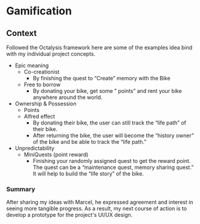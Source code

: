 # Gamification

## Context

Followed the Octalysis framework here are some of the examples idea bind with my individual project concepts.

- Epic meaning
  - Co-creationist
    - By finishing the quest to “Create” memory with the Bike
  - Free to borrow
    - By donating your bike, get some ” points” and rent your bike anywhere around the world.
- Ownership & Possession
  - Points
  - Alfred effect
    - By donating their bike, the user can still track the “life path” of their bike.
    - After returning the bike, the user will become the “history owner” of the bike and be able to track the “life path.”
- Unpredictability
  - MiniQuests (point reward)
    - Finishing your randomly assigned quest to get the reward point. The quest can be a “maintenance quest, memory sharing quest.” It will help to build the “life story” of the bike.

### Summary

After sharing my ideas with Marcel, he expressed agreement and interest in seeing more tangible progress. As a result, my next course of action is to develop a prototype for the project's UI/UX design.
